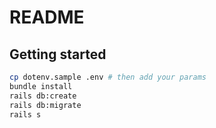 # README

## Getting started

```bash
cp dotenv.sample .env # then add your params
bundle install
rails db:create
rails db:migrate
rails s
```
